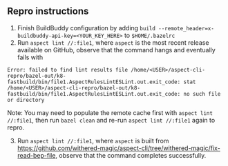 ## Repro instructions
1. Finish BuildBuddy configuration by adding `build --remote_header=x-buildbuddy-api-key=<YOUR_KEY_HERE>` to `$HOME/.bazelrc`
2. Run `aspect lint //:file1`, where `aspect` is the most recent release available on GitHub, observe that the command hangs and eventually fails with

```
Error: failed to find lint results file /home/<USER>/aspect-cli-repro/bazel-out/k8-fastbuild/bin/file1.AspectRulesLintESLint.out.exit_code: stat /home/<USER>/aspect-cli-repro/bazel-out/k8-fastbuild/bin/file1.AspectRulesLintESLint.out.exit_code: no such file or directory
```

Note: You may need to populate the remote cache first with `aspect lint //:file1`, then run `bazel clean` and re-run `aspect lint //:file1` again to repro.

3. Run `aspect lint //:file1`, where `aspect` is built from https://github.com/withered-magic/aspect-cli/tree/withered-magic/fix-read-bep-file, observe that the command completes successfully.
